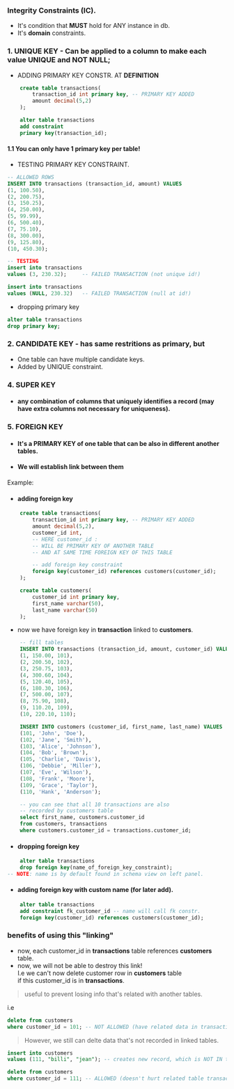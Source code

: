 ### Integrity Constraints (IC).
- It's condition that **MUST** hold for ANY instance in db.
- It's **domain** constraints.
### 1. **UNIQUE KEY** - Can be applied to a column to make each value UNIQUE and NOT NULL;

- ADDING PRIMARY KEY CONSTR. AT **DEFINITION**
``` sql
    create table transactions(
        transaction_id int primary key, -- PRIMARY KEY ADDED
        amount decimal(5,2)
    );
```
``` sql
    alter table transactions
    add constraint 
    primary key(transaction_id);
```
#### 1.1 You can only have 1 primary key per table!
- TESTING PRIMARY KEY CONSTRAINT.
``` sql
-- ALLOWED ROWS
INSERT INTO transactions (transaction_id, amount) VALUES
(1, 100.50),
(2, 200.75),
(3, 150.25),
(4, 250.00),
(5, 99.99),
(6, 500.40),
(7, 75.10),
(8, 300.00),
(9, 125.80),
(10, 450.30);

-- TESTING
insert into transactions
values (3, 230.32);     -- FAILED TRANSACTION (not unique id!)

insert into transactions
values (NULL, 230.32)   -- FAILED TRANSACTION (null at id!)
```
- dropping primary key
``` sql
alter table transactions
drop primary key;
```
### 2. CANDIDATE KEY - has same restritions as primary, but
- One table can have multiple candidate keys.
- Added by UNIQUE constraint.

### 4. SUPER KEY
- #### any combination of columns that uniquely identifies a record (may have extra columns not necessary for uniqueness).

### 5. FOREIGN KEY
- #### It's a PRIMARY KEY of one table that can be also in different another tables.
- #### We will establish link between them

Example:
- #### adding foreign key
``` sql
    create table transactions(
        transaction_id int primary key, -- PRIMARY KEY ADDED
        amount decimal(5,2),
        customer_id int,
        -- HERE customer_id :
        -- WILL BE PRIMARY KEY OF ANOTHER TABLE
        -- AND AT SAME TIME FOREIGN KEY OF THIS TABLE

        -- add foreign key constraint
        foreign key(customer_id) references customers(customer_id);
    );

    create table customers(
        customer_id int primary key,
        first_name varchar(50),
        last_name varchar(50)
    );
```

- now we have foreign key in **transaction** linked to **customers**.
``` sql
    -- fill tables
    INSERT INTO transactions (transaction_id, amount, customer_id) VALUES
    (1, 150.00, 101),
    (2, 200.50, 102),
    (3, 250.75, 103),
    (4, 300.60, 104),
    (5, 120.40, 105),
    (6, 180.30, 106),
    (7, 500.00, 107),
    (8, 75.90, 108),
    (9, 110.20, 109),
    (10, 220.10, 110);

    INSERT INTO customers (customer_id, first_name, last_name) VALUES
    (101, 'John', 'Doe'),
    (102, 'Jane', 'Smith'),
    (103, 'Alice', 'Johnson'),
    (104, 'Bob', 'Brown'),
    (105, 'Charlie', 'Davis'),
    (106, 'Debbie', 'Miller'),
    (107, 'Eve', 'Wilson'),
    (108, 'Frank', 'Moore'),
    (109, 'Grace', 'Taylor'),
    (110, 'Hank', 'Anderson');

    -- you can see that all 10 transactions are also 
    -- recorded by customers table
    select first_name, customers.customer_id 
    from customers, transactions
    where customers.customer_id = transactions.customer_id;
```

- #### dropping foreign key
``` sql
    alter table transactions
    drop foreign key(name_of_foreign_key_constraint);
-- NOTE: name is by default found in schema view on left panel.
```
- #### adding foreign key with custom name (for later add).
``` sql 
    alter table transactions
    add constraint fk_customer_id -- name will call fk constr.
    foreign key(customer_id) references customers(customer_id);
```

### benefits of using this "linking"
- now, each customer_id in **transactions** table references **customers** table.
- now, we will not be able to destroy this link!\
I.e we can't now delete customer row in **customers** table\
if this customer_id is in **transactions**.
> useful to prevent losing info that's related with another tables.

i.e
``` sql
delete from customers
where customer_id = 101; -- NOT ALLOWED (have related data in transactions).
```

> However, we still can delte data that's not recorded in linked tables.
``` sql
insert into customers
values (111, "billi", "jean"); -- creates new record, which is NOT IN transactions.

delete from customers
where customer_id = 111; -- ALLOWED (doesn't hurt related table transactions ).
```